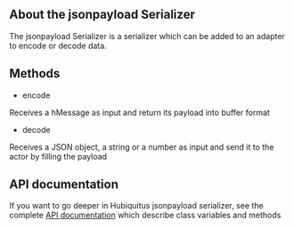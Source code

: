 ## About the jsonpayload Serializer

The jsonpayload Serializer is a serializer which can be added to an adapter to encode or decode data.

## Methods

* encode

Receives a hMessage as input and return its payload into buffer format

* decode

Receives a JSON object, a string or a number as input and send it to the actor by filling the payload


## API documentation

If you want to go deeper in Hubiquitus jsonpayload serializer, see the complete [API documentation](http://coffeedoc.info/github/hubiquitus/hubiquitus/master/) which describe class variables and methods


